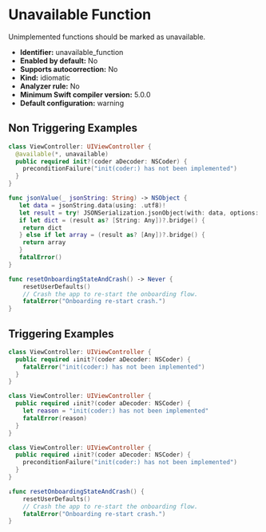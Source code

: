# Unavailable Function

Unimplemented functions should be marked as unavailable.

* **Identifier:** unavailable_function
* **Enabled by default:** No
* **Supports autocorrection:** No
* **Kind:** idiomatic
* **Analyzer rule:** No
* **Minimum Swift compiler version:** 5.0.0
* **Default configuration:** warning

## Non Triggering Examples

```swift
class ViewController: UIViewController {
  @available(*, unavailable)
  public required init?(coder aDecoder: NSCoder) {
    preconditionFailure("init(coder:) has not been implemented")
  }
}
```

```swift
func jsonValue(_ jsonString: String) -> NSObject {
   let data = jsonString.data(using: .utf8)!
   let result = try! JSONSerialization.jsonObject(with: data, options: [])
   if let dict = (result as? [String: Any])?.bridge() {
    return dict
   } else if let array = (result as? [Any])?.bridge() {
    return array
   }
   fatalError()
}
```

```swift
func resetOnboardingStateAndCrash() -> Never {
    resetUserDefaults()
    // Crash the app to re-start the onboarding flow.
    fatalError("Onboarding re-start crash.")
}
```

## Triggering Examples

```swift
class ViewController: UIViewController {
  public required ↓init?(coder aDecoder: NSCoder) {
    fatalError("init(coder:) has not been implemented")
  }
}
```

```swift
class ViewController: UIViewController {
  public required ↓init?(coder aDecoder: NSCoder) {
    let reason = "init(coder:) has not been implemented"
    fatalError(reason)
  }
}
```

```swift
class ViewController: UIViewController {
  public required ↓init?(coder aDecoder: NSCoder) {
    preconditionFailure("init(coder:) has not been implemented")
  }
}
```

```swift
↓func resetOnboardingStateAndCrash() {
    resetUserDefaults()
    // Crash the app to re-start the onboarding flow.
    fatalError("Onboarding re-start crash.")
}
```